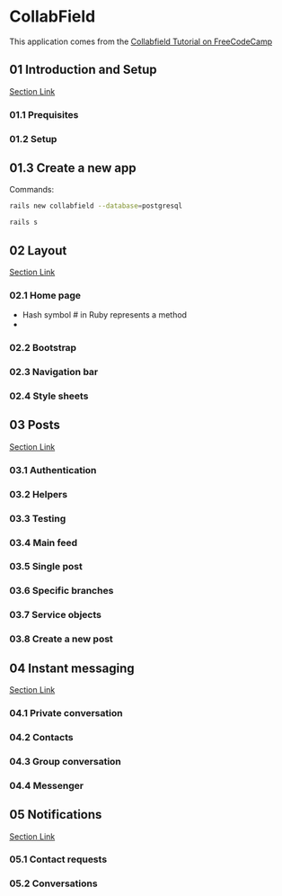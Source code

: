 # CollabField

This application comes from the [Collabfield Tutorial on FreeCodeCamp](https://www.freecodecamp.org/news/lets-create-an-intermediate-level-ruby-on-rails-application-d7c6e997c63f/)

## 01 Introduction and Setup

[Section Link](https://www.freecodecamp.org/news/lets-create-an-intermediate-level-ruby-on-rails-application-d7c6e997c63f/#so-what-is-the-app-is-going-to-be-about)

### 01.1 Prequisites

### 01.2 Setup

## 01.3 Create a new app

Commands:

```bash
rails new collabfield --database=postgresql

rails s
```

## 02 Layout

[Section Link](https://www.freecodecamp.org/news/lets-create-an-intermediate-level-ruby-on-rails-application-d7c6e997c63f/#layout)

### 02.1 Home page

- Hash symbol # in Ruby represents a method
-

### 02.2 Bootstrap

### 02.3 Navigation bar

### 02.4 Style sheets

## 03 Posts

[Section Link](https://www.freecodecamp.org/news/lets-create-an-intermediate-level-ruby-on-rails-application-d7c6e997c63f/#posts)

### 03.1 Authentication

### 03.2 Helpers

### 03.3 Testing

### 03.4 Main feed

### 03.5 Single post

### 03.6 Specific branches

### 03.7 Service objects

### 03.8 Create a new post

## 04 Instant messaging

[Section Link](https://www.freecodecamp.org/news/lets-create-an-intermediate-level-ruby-on-rails-application-d7c6e997c63f/#instant-messaging)

### 04.1 Private conversation

### 04.2 Contacts

### 04.3 Group conversation

### 04.4 Messenger

## 05 Notifications

[Section Link](https://www.freecodecamp.org/news/lets-create-an-intermediate-level-ruby-on-rails-application-d7c6e997c63f/#notifications)

### 05.1 Contact requests

### 05.2 Conversations
